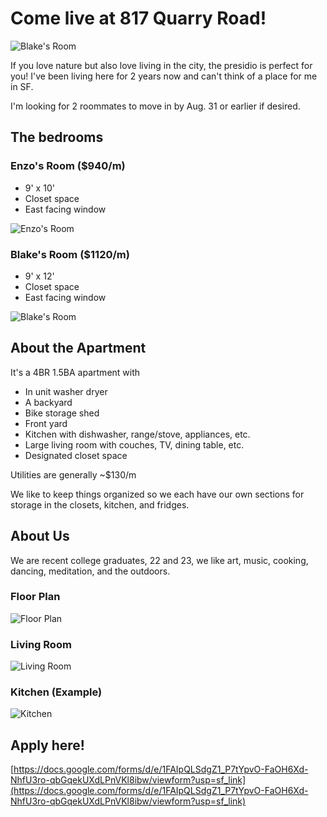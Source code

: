 # Come live at 817 Quarry Road!
<img src="images/presidio-bg.jpg" alt="Blake's Room" title="Blake's Room"> 

If you love nature but also love living in the city, the presidio is perfect for you! I've been living here for 2 years now and can't think of a place for me in SF.

I'm looking for 2 roommates to move in by Aug. 31 or earlier if desired.


## The bedrooms

### Enzo's Room ($940/m)

- 9' x 10'
- Closet space
- East facing window

<p>
<img src="./images/enzos-room1.jpg" alt="Enzo's Room" title="Enzo's Room" /> 
</p>


### Blake's Room ($1120/m)

- 9' x 12'
- Closet space
- East facing window

<img src="images/blake-room2.png" alt="Blake's Room" title="Blake's Room"> 

## About the Apartment

It's a 4BR 1.5BA apartment with 
- In unit washer dryer
- A backyard
- Bike storage shed 
- Front yard
- Kitchen with dishwasher, range/stove, appliances, etc.
- Large living room with couches, TV, dining table, etc.
- Designated closet space

Utilities are generally ~$130/m

We like to keep things organized so we each have our own sections for storage in the closets, kitchen, and fridges.

## About Us
We are recent college graduates, 22 and 23, we like art, music, cooking, dancing, meditation, and the outdoors. 



### Floor Plan

<img src="images/floor-plan.png" alt="Floor Plan" title="Floor Plan" /> 

### Living Room

<img src="images/living-room1.JPEG" alt="Living Room" title="Living Room" /> 

### Kitchen (Example)

<img src="images/kitchen-example.webp" alt="Kitchen" title="Kitchen" /> 


## Apply here!

[https://docs.google.com/forms/d/e/1FAIpQLSdgZ1_P7tYpvO-FaOH6Xd-NhfU3ro-qbGqekUXdLPnVKl8ibw/viewform?usp=sf_link](https://docs.google.com/forms/d/e/1FAIpQLSdgZ1_P7tYpvO-FaOH6Xd-NhfU3ro-qbGqekUXdLPnVKl8ibw/viewform?usp=sf_link)